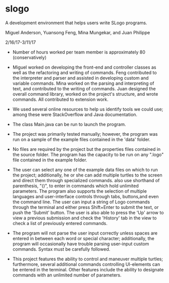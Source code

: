 # slogo

A development environment that helps users write SLogo programs.

Miguel Anderson, Yuansong Feng, Mina Mungekar, and Juan Philippe


2/16/17-3/11/17


* Number of hours worked per team member is approximately 80 (conservatively)


* Miguel worked on developing the front-end and controller classes as well as the refactoring and writing of commands. Feng contributed
to the interpreter and parser and assisted in developing custom and variable commands. Mina worked on 
the parsing and interpreting of text, and contributed to the writing of commands. Juan designed the overall command library, worked on the project's structure, and wrote commands.
All contributed to extension work.


* We used several online resources to help us identify tools we could use; among these were StackOverflow and Java documentation. 


* The class Main.java can be run to launch the program.


* The project was primarily tested manually; however, the program was run on a sample of the example files contained in the 'data' folder.


* No files are required by the project but the properties files contained in the source folder. The program has the capacity to be run on any ".logo" file
contained in the example folder.


* The user can select any one of the example data files on which to run the project; additionally, he or she can add multiple turtles to the screen and direct them through specialized commands.
also use shorthand of parenthesis, "()", to enter in commands which hold unlimited parameters. The program also supports the selection of multiple languages and user-interface controls
through tabs, buttons,and even the command line. The user can input a string of Logo commands through the terminal and either press Shift+Enter to submit the text, or push the 'Submit' button.
The user is also able to press the 'Up' arrow to view a previous submission and check the 'History' tab in the view to check a list of previously entered commands.


* The program will not parse the user input correctly unless spaces are entered in between each word or special character; additionally, the program will occasionally have trouble
parsing user-input custom commands. Syntax must be carefully followed.


* This project features the ability to control and maneuver multiple turtles; furthermore, several additional commands controlling UI-elements can be entered in the terminal.
Other features include the ability to designate commands with an unlimited number of parameters.


